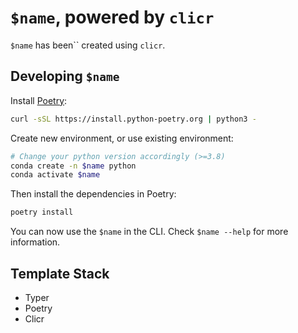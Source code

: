 # `$name`, powered by `clicr`

`$name` has been`` created using `clicr`.

## Developing `$name`

Install [Poetry][poetry]:

[poetry]: https://python-poetry.org/docs/#installing-with-the-official-installer

```bash
curl -sSL https://install.python-poetry.org | python3 -
```

Create new environment, or use existing environment:

```bash
# Change your python version accordingly (>=3.8)
conda create -n $name python
conda activate $name
```

Then install the dependencies in Poetry:

```python
poetry install
```

You can now use the `$name` in the CLI.
Check `$name --help` for more information.

## Template Stack
- Typer
- Poetry
- Clicr


